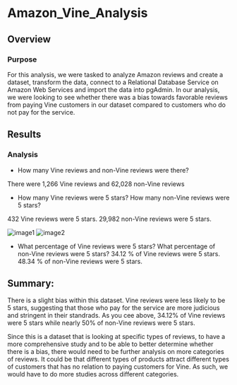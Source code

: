 # Amazon_Vine_Analysis

## Overview 

### Purpose

For this analysis, we were tasked to analyze Amazon reviews and create a dataset, transform the data, connect to a Relational Database Service on Amazon Web Services and import the data into pgAdmin. In our analysis, we were looking to see whether there was a bias towards favorable reviews from paying Vine customers in our dataset compared to customers who do not pay for the service. 


## Results

### Analysis

- How many Vine reviews and non-Vine reviews were there?

There were 1,266 Vine reviews and 62,028 non-Vine reviews

- How many Vine reviews were 5 stars? How many non-Vine reviews were 5 stars?

432 Vine reviews were 5 stars. 29,982 non-Vine reviews were 5 stars.

![image1](https://user-images.githubusercontent.com/102992388/200138040-51118b0f-ce48-452f-b816-3448d51a8de1.png)
![image2](https://user-images.githubusercontent.com/102992388/200138050-38d3792a-f916-43d5-a935-15aa9cacbade.png)


- What percentage of Vine reviews were 5 stars? What percentage of non-Vine reviews were 5 stars?
34.12 % of Vine reviews were 5 stars.
48.34 % of non-Vine reviews were 5 stars.


## Summary: 

There is a slight bias within this dataset. Vine reviews were less likely to be 5 stars, suggesting that those who pay for the service are more judicious and stringent in their standrads. As you cee above, 34.12% of Vine reviews were 5 stars while nearly 50% of non-Vine reviews were 5 stars. 

Since this is a dataset that is looking at specific types of reviews, to have a more comprehensive study and to be able to better determine whether there is a bias, there would need to be further analysis on more categories of reviews. It could be that different types of products attract different types of customers that has no relation to paying customers for Vine. As such, we would have to do more studies across different categories.


